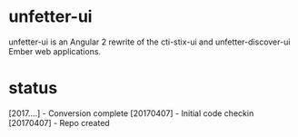 # unfetter-ui

unfetter-ui is an Angular 2 rewrite of the cti-stix-ui and unfetter-discover-ui Ember web applications.  

# status

[2017....] - Conversion complete
[20170407] - Initial code checkin
[20170407] - Repo created
